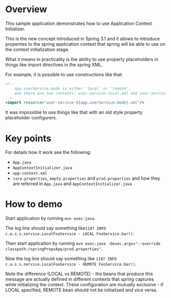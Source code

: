 
# Overview

This sample application demonstrates how to use Application Context Initializer.

This is the new concept introduced in Spring 3.1 and it allows to introduce properties to the spring application context that spring will be able to use on the context initialization stage.

What it means in practicality is the ability to use property placeholders in things like import directives in the spring XML.

For example, it is possible to use constructions like that:

```xml
<!-- 
    app.userService.mode is either 'local' or 'remote'.
    and there are two contexts: user-service-local.xml and user-service-remote.xml correspondingly.
-->
<import resource="user-service-${app.userService.mode}.xml"/>
```

It was impossible to use things like that with an old style property placeholder configurers.

# Key points

For details how it work see the following:

* ``App.java``
* ``AppContextInitializer.java``
* ``app-context.xml``
* ``core.properties``, ``empty.properties`` and ``prod.properties``
and how they are referred in ``App.java`` and ``AppContextInitializer.java``

# How to demo

Start application by running ``mvn exec:java``.

The log line should say something like``1187 INFO c.a.s.s.service.LocalFooService - LOCAL FooService.bar()``.

Then start application by running ``mvn exec:java -Dexec.args="--override classpath:/springPropsApp/prod.properties"``.

Now the log line should say something like ``1187 INFO c.a.s.s.service.LocalFooService - REMOTE FooService.bar()``.

Note the difference (LOCAL vs REMOTE) - the beans that produce this message are actually defined in different contexts
that spring captures while initializing the context. These configuration are mutually exclusive - if LOCAL specified,
REMOTE bean should not be initialized and vice versa.



